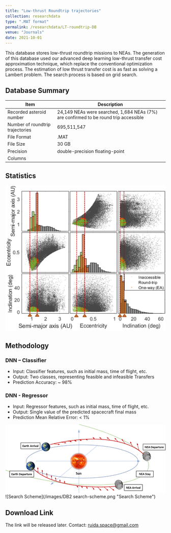 ```yaml
---
title: "Low-thrust Roundtrip trajectories"
collection: researchdata
type: ".MAT format"
permalink: /researchdata/LT-roundtrip-DB
venue: "Journals"
date: 2021-10-01
---
```


This database stores low-thrust roundtrip missions to NEAs. The generation of this database used our advanced deep learning low-thrust transfer cost approximation technique, which replace the conventional optimization process. The estimation of low thrust transfer cost is as fast as solving a Lambert problem. The search process is based on grid search.

## Database Summary

| Item                             | Description                                                                           |
|----------------------------------|---------------------------------------------------------------------------------------|
| Recorded asteroid number         | 24,149 NEAs were searched, 1,684 NEAs (7%) are confirmed to be round trip accessible  |
| Number of roundtrip trajectories | 695,511,547                                                                           |
| File Format                      | .MAT                                                                                     |
| File Size                        | 30 GB                                                                                     |
| Precision                        | double-precision floating-point                                                       |
| Columns                         |                                                                                       |

## Statistics
![Statistics of the database](/images/DB2-stats.png "Statistics")

## Methodology
### DNN – Classifier
* Input: Classifier features, such as initial mass, time of flight, etc.
* Output: Two classes, representing feasible and infeasible Transfers
* Prediction Accuracy: ~ 98%
### DNN - Regressor
* Input: Regressor features, such as initial mass, time of flight, etc.
* Output: Single value of the predicted spacecraft final mass
* Prediction Mean Relative Error: < 1%

![DB2-architecture](/images/DB2-architecture.png "DB2-architecture")
![Search Scheme](/images/DB2 search-scheme.png "Search Scheme")

## Download Link
The link will be released later. Contact: ruida.space@gmail.com


